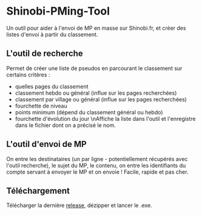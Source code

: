 # Shinobi-PMing-Tool
Un outil pour aider à l'envoi de MP en masse sur Shinobi.fr, et créer des listes d'envoi à partir du classement.

## L'outil de recherche
Permet de créer une liste de pseudos en parcourant le classement sur certains critères :
- quelles pages du classement
- classement hebdo ou général (influe sur les pages recherchées)
- classement par village ou général (influe sur les pages recherchées)
- fourchette de niveau
- points minimum (dépend du classement général ou hebdo)
- fourchette d'évolution du jour
\nAffiche la liste dans l'outil et l'enregistre dans le fichier dont on a précisé le nom.

## L'outil d'envoi de MP
On entre les destinataires (un par ligne - potentiellement récupérés avec l'outil recherche), le sujet du MP, le contenu, on entre les identifiants du compte servant à envoyer le MP et on envoie !
Facile, rapide et pas cher.

## Téléchargement
Télécharger la dernière [release](https://github.com/Kaoline/Shinobi-PMing-Tool/releases), dézipper et lancer le .exe.